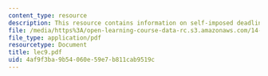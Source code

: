 ```yaml
---
content_type: resource
description: This resource contains information on self-imposed deadlines and commitments.
file: /media/https%3A/open-learning-course-data-rc.s3.amazonaws.com/14-11-putting-social-sciences-to-the-test-field-experiments-in-economics-spring-2006/4af9f3ba9b54060e59e7b811cab9519c_lec9.pdf
file_type: application/pdf
resourcetype: Document
title: lec9.pdf
uid: 4af9f3ba-9b54-060e-59e7-b811cab9519c
---
```

